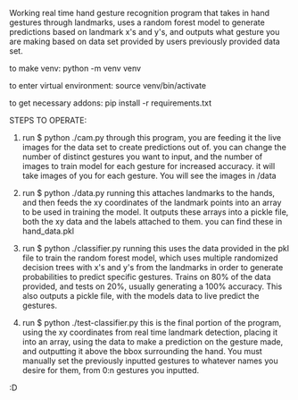 Working real time hand gesture recognition program that takes in hand gestures through landmarks, uses a random forest model to generate predictions based on landmark x's and y's, and outputs what gesture you are making based on data set provided by users previously provided data set.


to make venv: python -m venv venv

to enter virtual environment: source venv/bin/activate 

to get necessary addons: pip install -r requirements.txt

STEPS TO OPERATE:

1. run $ python ./cam.py 
    through this program, you are feeding it the live images for the data set to create predictions out of. you can change the number of distinct gestures you want to input, and the number of images to train model for each gesture for increased accuracy. it will take images of you for each gesture. You will see the images in /data 

2. run $ python ./data.py
    running this attaches landmarks to the hands, and then feeds the xy coordinates of the landmark points into an array to be used in training the model. It outputs these arrays into a pickle file, both the xy data and the labels attached to them.
    you can find these in hand_data.pkl

3. run $ python ./classifier.py
    running this uses the data provided in the pkl file to train the random forest model, which uses multiple randomized decision trees with x's and y's from the landmarks in order to generate probabilities to predict specific gestures. Trains on 80% of the data provided, and tests on 20%, usually generating a 100% accuracy. This also outputs a pickle file, with the models data to live predict the gestures.

4. run $ python ./test-classifier.py
    this is the final portion of the program, using the xy coordinates from real time landmark detection, placing it into an array, using the data to make a prediction on the gesture made, and outputting it above the bbox surrounding the hand. You must manually set the previously inputted gestures to whatever names you desire for them, from 0:n gestures you inputted. 



:D